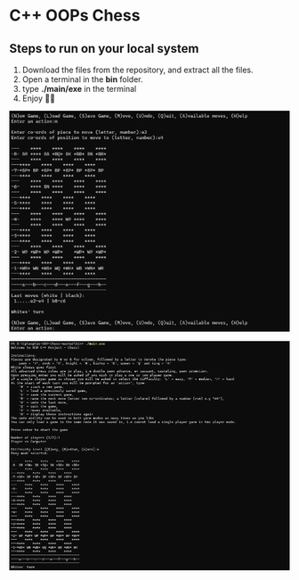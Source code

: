 # C++ OOPs Chess

## Steps to run on your local system
1. Download the files from the repository, and extract all the files.
2. Open a terminal in the **bin** folder.
3. type **./main/exe** in the terminal
4. Enjoy 🙂🙂

![screenshot](p1.png)

![screenshot](p2.png)
